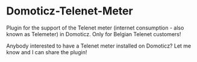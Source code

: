 # Domoticz-Telenet-Meter
Plugin for the support of the Telenet meter (internet consumption - also known as Telemeter) in Domoticz.
Only for Belgian Telenet customers!

Anybody interested to have a Telenet meter installed on Domoticz?
Let me know and I can share the plugin!
